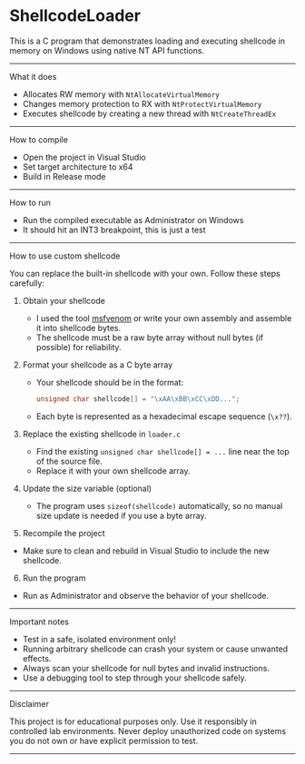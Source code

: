 # ShellcodeLoader

This is a C program that demonstrates loading and executing shellcode in memory on Windows using native NT API functions.

---

What it does

- Allocates RW memory with `NtAllocateVirtualMemory`  
- Changes memory protection to RX with `NtProtectVirtualMemory`  
- Executes shellcode by creating a new thread with `NtCreateThreadEx`

---

How to compile

- Open the project in Visual Studio  
- Set target architecture to x64 
- Build in Release mode  

---

How to run

- Run the compiled executable as Administrator on Windows  
- It should hit an INT3 breakpoint, this is just a test
---

How to use custom shellcode

You can replace the built-in shellcode with your own. Follow these steps carefully:

1. Obtain your shellcode  
   - I used the tool [msfvenom](https://www.metasploit.com/) or write your own assembly and assemble it into shellcode bytes.  
   - The shellcode must be a raw byte array without null bytes (if possible) for reliability.  

2. Format your shellcode as a C byte array  
   - Your shellcode should be in the format:  
     ```c
     unsigned char shellcode[] = "\xAA\xBB\xCC\xDD...";  
     ```
   - Each byte is represented as a hexadecimal escape sequence (`\x??`).  

3. Replace the existing shellcode in `loader.c`
   - Find the existing `unsigned char shellcode[] = ...` line near the top of the source file.  
   - Replace it with your own shellcode array.  

4. Update the size variable (optional)
   - The program uses `sizeof(shellcode)` automatically, so no manual size update is needed if you use a byte array.  

5.  Recompile the project  
   - Make sure to clean and rebuild in Visual Studio to include the new shellcode.  

6.  Run the program 
   - Run as Administrator and observe the behavior of your shellcode.  

---

 Important notes

- Test in a safe, isolated environment only! 
- Running arbitrary shellcode can crash your system or cause unwanted effects.  
- Always scan your shellcode for null bytes and invalid instructions.  
- Use a debugging tool to step through your shellcode safely.  

---

Disclaimer

This project is for educational purposes only. Use it responsibly in controlled lab environments. Never deploy unauthorized code on systems you do not own or have explicit permission to test.

---

